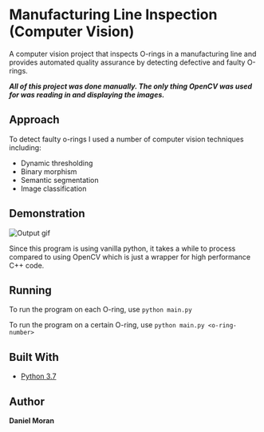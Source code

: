 # Manufacturing Line Inspection (Computer Vision)
A computer vision project that inspects O-rings in a manufacturing line and provides automated quality assurance by detecting defective and faulty O-rings.

***All of this project was done manually. The only thing OpenCV was used for was reading in and displaying the images.***

## Approach
To detect faulty o-rings I used a number of computer vision techniques including:

- Dynamic thresholding
- Binary morphism
- Semantic segmentation
- Image classification





## Demonstration

![Output gif](https://im2.ezgif.com/tmp/ezgif-2-aa9615b8de9e.gif)

Since this program is using vanilla python, it takes a while to process compared to using OpenCV which is just a wrapper for high performance C++ code.


## Running

To run the program on each O-ring, use ```python main.py```

To run the program on a certain O-ring, use ```python main.py <o-ring-number>```

## Built With

* [Python 3.7](https://nodejs.org/en/)


## Author

**Daniel Moran**


